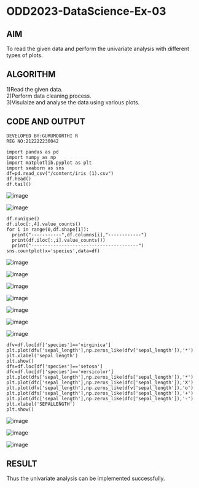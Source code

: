 # ODD2023-DataScience-Ex-03

## AIM
To read the given data and perform the univariate analysis with different types of plots.

## ALGORITHM

1)Read the given data.
<br>
2)Perform data cleaning process.
<br>
3)Visulaize and analyse the data using various plots.
<br>

## CODE AND OUTPUT
```
DEVELOPED BY:GURUMOORTHI R
REG NO:212222230042
```
```
import pandas as pd
import numpy as np
import matplotlib.pyplot as plt
import seaborn as sns
df=pd.read_csv("/content/iris (1).csv")
df.head()
df.tail()
```
![image](https://github.com/gururamu08/ODD2023-DataScience-Ex-03/assets/118707009/509c072c-5f8c-4b92-830c-8ffd2c66a3b8)

![image](https://github.com/gururamu08/ODD2023-DataScience-Ex-03/assets/118707009/89354407-fc9a-417d-b892-2da3d258ae16)
```
df.nunique()
df.iloc[:,4].value_counts()
for i in range(0,df.shape[1]):
  print("-----------",df.columns[i],"------------")
  print(df.iloc[:,i].value_counts())
  print("---------------------------------------")
sns.countplot(x='species',data=df)
```
![image](https://github.com/gururamu08/ODD2023-DataScience-Ex-03/assets/118707009/ece8baf1-7ead-4b93-8450-c3904ee35b92)

![image](https://github.com/gururamu08/ODD2023-DataScience-Ex-03/assets/118707009/cb7a101a-00d2-4261-ba48-dee5609c21c0)

![image](https://github.com/gururamu08/ODD2023-DataScience-Ex-03/assets/118707009/7f9c02ad-53fe-4d73-bbe0-ee5917f53c2d)


![image](https://github.com/gururamu08/ODD2023-DataScience-Ex-03/assets/118707009/915db0bc-0c15-4c4c-830e-964433da25a2)

![image](https://github.com/gururamu08/ODD2023-DataScience-Ex-03/assets/118707009/648de42c-250c-4e9c-b833-34362ce1c283)

![image](https://github.com/gururamu08/ODD2023-DataScience-Ex-03/assets/118707009/9b7a6e86-1454-46e7-b02c-2952a2f5d6e7)

![image](https://github.com/gururamu08/ODD2023-DataScience-Ex-03/assets/118707009/0ee00895-4b66-484b-84b0-f8ac3ae06041)

```
dfv=df.loc[df['species']=='virginica']
plt.plot(dfv['sepal_length'],np.zeros_like(dfv['sepal_length']),'*')
plt.xlabel('sepal length')
plt.show()
dfs=df.loc[df['species']=='setosa']
dfc=df.loc[df['species']=='versicolor']
plt.plot(dfs['sepal_length'],np.zeros_like(dfs['sepal_length']),'*')
plt.plot(dfc['sepal_length'],np.zeros_like(dfc['sepal_length']),'X')
plt.plot(dfv['sepal_length'],np.zeros_like(dfv['sepal_length']),'o')
plt.plot(dfs['sepal_length'],np.zeros_like(dfs['sepal_length']),'+')
plt.plot(dfc['sepal_length'],np.zeros_like(dfc['sepal_length']),'-')
plt.xlabel('SEPALLENGTH')
plt.show()
```
![image](https://github.com/gururamu08/ODD2023-DataScience-Ex-03/assets/118707009/e4551a44-022b-4bca-bcf4-70c47bcf3ced)

![image](https://github.com/gururamu08/ODD2023-DataScience-Ex-03/assets/118707009/a128e4c9-ff70-427e-ae13-3efbf1ebf2b9)

![image](https://github.com/gururamu08/ODD2023-DataScience-Ex-03/assets/118707009/2daf09ff-dbb1-43c6-b6a4-f993be17bd16)

## RESULT
Thus the univariate analysis can be implemented successfully.






























































































